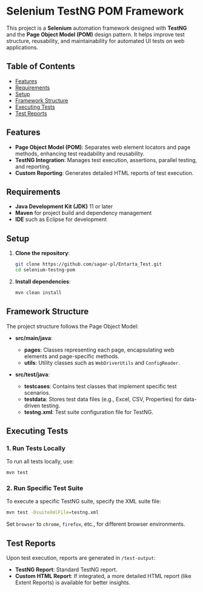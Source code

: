 
# Selenium TestNG POM Framework

This project is a **Selenium** automation framework designed with **TestNG** and the **Page Object Model (POM)** design pattern. It helps improve test structure, reusability, and maintainability for automated UI tests on web applications.

## Table of Contents

- [Features](#features)
- [Requirements](#requirements)
- [Setup](#setup)
- [Framework Structure](#framework-structure)
- [Executing Tests](#executing-tests)
- [Test Reports](#test-reports)

## Features

- **Page Object Model (POM)**: Separates web element locators and page methods, enhancing test readability and reusability.
- **TestNG Integration**: Manages test execution, assertions, parallel testing, and reporting.
- **Custom Reporting**: Generates detailed HTML reports of test execution.

## Requirements

- **Java Development Kit (JDK)** 11 or later
- **Maven** for project build and dependency management
- **IDE** such as Eclipse for development

## Setup

1. **Clone the repository**:
   ```bash
   git clone https://github.com/sagar-pl/Entarta_Test.git
   cd selenium-testng-pom
   ```

2. **Install dependencies**:
   ```bash
   mvn clean install
   ```

## Framework Structure

The project structure follows the Page Object Model:

- **src/main/java**:
  - **pages**: Classes representing each page, encapsulating web elements and page-specific methods.
  - **utils**: Utility classes such as `WebDriverUtils` and `ConfigReader`.

- **src/test/java**:
  - **testcases**: Contains test classes that implement specific test scenarios.
  - **testdata**: Stores test data files (e.g., Excel, CSV, Properties) for data-driven testing.
  - **testng.xml**: Test suite configuration file for TestNG.

## Executing Tests

### 1. Run Tests Locally

To run all tests locally, use:
```bash
mvn test
```

### 2. Run Specific Test Suite

To execute a specific TestNG suite, specify the XML suite file:
```bash
mvn test -DsuiteXmlFile=testng.xml
```

Set `browser` to `chrome`, `firefox`, etc., for different browser environments.

## Test Reports

Upon test execution, reports are generated in `/test-output`:

- **TestNG Report**: Standard TestNG report.
- **Custom HTML Report**: If integrated, a more detailed HTML report (like Extent Reports) is available for better insights.
